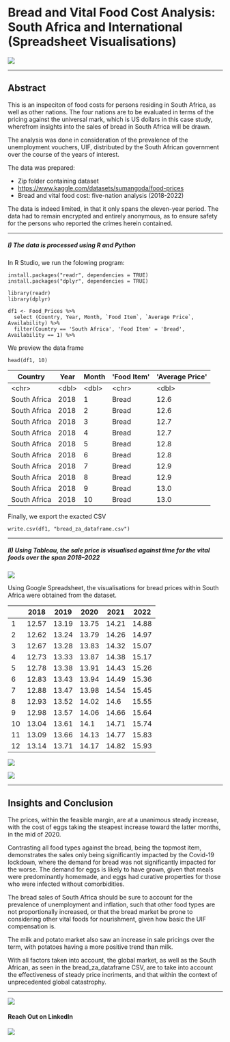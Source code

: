 # Bread and Vital Food Cost Analysis: South Africa and International (Spreadsheet Visualisations)

![](https://github.com/msizimkhize/Bread-and-Vital-Food-Cost-Analysis-South-Africa-and-International-/blob/main/IMG/Mosbolletjie-Bread-1200x800.jpg?raw=true)

***
## Abstract
This is an inspeciton of food costs for persons residing in South Africa, as well as other nations. The four nations are to be evaluated in terms of the pricing against the universal mark, which is US dollars in this case study, wherefrom insights into the sales of bread in South Africa will be drawn.

The analysis was done in consideration of the prevalence of the unemployment vouchers, UIF, distributed by the South African government over the course of the years of interest.

The data was prepared:
- Zip folder containing dataset
- https://www.kaggle.com/datasets/sumangoda/food-prices
- Bread and vital food cost: five-nation analysis (2018-2022)

The data is indeed limited, in that it only spans the eleven-year period. The data had to remain encrypted and entirely anonymous, as to ensure safety for the persons who reported the crimes herein contained.


***
##### I) The data is processed using R and Python

In R Studio, we run the folowing program:

```
install.packages("readr", dependencies = TRUE)
install.packages("dplyr", dependencies = TRUE)

library(readr)
library(dplyr)

df1 <- Food_Prices %>%
  select (Country, Year, Month, `Food Item`, `Average Price`, Availability) %>%
  filter(Country == 'South Africa', 'Food Item' = 'Bread', Availability == 1) %>%
```
We preview the data frame
```
head(df1, 10)
```

|Country|Year|Month|'Food Item'|'Average Price'|
|---|---|---|---|---|
|\<chr>|\<dbl>|\<dbl>|\<chr>|\<dbl>|
|South Africa|2018|1|Bread|12.6|
|South Africa|2018|2|Bread|12.6|
|South Africa|2018|3|Bread|12.7|
|South Africa|2018|4|Bread|12.7|
|South Africa|2018|5|Bread|12.8|
|South Africa|2018|6|Bread|12.8|
|South Africa|2018|7|Bread|12.9|
|South Africa|2018|8|Bread|12.9|
|South Africa|2018|9|Bread|13.0|
|South Africa|2018|10|Bread|13.0|


Finally, we export the exacted CSV

```
write.csv(df1, "bread_za_dataframe.csv")
```

***
##### II) Using Tableau, the sale price is visualised against time for the vital foods over the span 2018–2022 

![](https://github.com/msizimkhize/Bread-and-Vital-Food-Cost-Analysis-South-Africa-and-International-/blob/main/IMG/bread.png?raw=true)

Using Google Spreadsheet, the visualisations for bread prices within South Africa were obtained from the dataset.

||2018|2019|2020|2021|2022|
|---|---|---|---|---|---|
|1|12.57|13.19|13.75|14.21|14.88|
|2|12.62|13.24|13.79|14.26|14.97|
|3|12.67|13.28|13.83|14.32|15.07|
|4|12.73|13.33|13.87|14.38|15.17|
|5|12.78|13.38|13.91|14.43|15.26|
|6|12.83|13.43|13.94|14.49|15.36|
|7|12.88|13.47|13.98|14.54|15.45|
|8|12.93|13.52|14.02|14.6|15.55|
|9|12.98|13.57|14.06|14.66|15.64|
|10|13.04|13.61|14.1|14.71|15.74|
|11|13.09|13.66|14.13|14.77|15.83|
|12|13.14|13.71|14.17|14.82|15.93|


![](https://github.com/msizimkhize/Bread-and-Vital-Food-Cost-Analysis-South-Africa-and-International-/blob/main/IMG/Screenshot_2025-01-18_00_05_44.png?raw=true)

![](https://github.com/msizimkhize/Bread-and-Vital-Food-Cost-Analysis-South-Africa-and-International-/blob/main/IMG/Screenshot_2025-01-18_00_05_15.png?raw=true)

***
## Insights and Conclusion

The prices, within the feasible margin, are at a unanimous steady increase, with the cost of eggs taking the steapest increase toward the latter months, in the mid of 2020.

Contrasting all food types against the bread, being the topmost item, demonstrates the sales only being significantly impacted by the Covid-19 lockdown, where the demand for bread was not significantly impacted for the worse. The demand for eggs is likely to have grown, given that meals were predominantly homemade, and eggs had curative properties for those who were infected without comorbidities.

The bread sales of South Africa should be sure to account for the prevalence of unemployment and inflation, such that other food types are not proportionally increased, or that the bread market be prone to considering other vital foods for nourishment, given how basic the UIF compensation is.

The milk and potato market also saw an increase in sale pricings over the term, with potatoes having a more positive trend than milk.

With all factors taken into account, the global market, as well as the South African, as seen in the bread_za_dataframe CSV, are to take into account the effectiveness of steady price incriments, and that within the context of unprecedented global catastrophy.
***

![](https://github.com/msizimkhize/Bread-and-Vital-Food-Cost-Analysis-South-Africa-and-International-/blob/main/IMG/F7379CRZGZ4Z.jpeg?raw=true)

#### Reach Out on LinkedIn

[![](https://raw.githubusercontent.com/msizimkhize/Bread-and-Vital-Food-Cost-Analysis-South-Africa-and-International-/b567ed529300d59fa217a1de87dad558d7912406/IMG/68747470733a2f2f696d672e736869656c64732e696f2f62616467652f4c696e6b6564496e2d436f6e6e6563742d626c75653f7374796c653d666f722d7468652d6261646765266c6f676f3d6c696e6b6564696e.svg)](https://www.linkedin.com/in/msizimkhize/)
